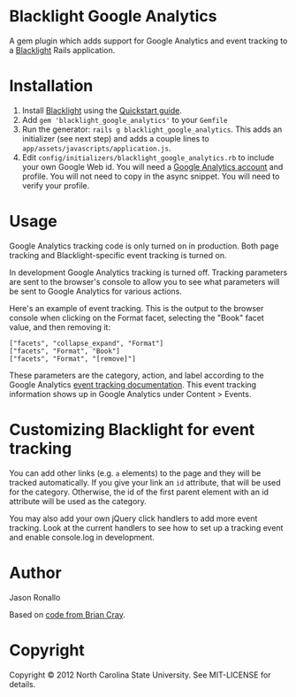 # Blacklight Google Analytics

A gem plugin which adds support for Google Analytics and event tracking to a 
[Blacklight](http://projectblacklight.org/) Rails application.

# Installation

1. Install [Blacklight](https://github.com/projectblacklight/blacklight) using the
  [Quickstart guide](https://github.com/projectblacklight/blacklight/wiki/Quickstart).
2. Add `gem 'blacklight_google_analytics'` to your `Gemfile`
3. Run the generator: `rails g blacklight_google_analytics`. This adds an initializer
  (see next step) and adds a couple lines to `app/assets/javascripts/application.js`.
4. Edit `config/initializers/blacklight_google_analytics.rb` to include your own Google Web id.
  You will need a [Google Analytics account](http://www.google.com/analytics/) and
  profile. You will not need to copy in the async snippet. You will need to
  verify your profile.

# Usage

Google Analytics tracking code is only turned on in production. Both page tracking
and Blacklight-specific event tracking is turned on.

In development Google Analytics tracking is turned off. Tracking parameters are
sent to the browser's console to allow you to see what parameters will
be sent to Google Analytics for various actions. 

Here's an example of event tracking. This is the output to the browser console 
when clicking on the Format facet,
selecting the "Book" facet value, and then removing it:

```
["facets", "collapse_expand", "Format"]
["facets", "Format", "Book"]
["facets", "Format", "[remove]"]
```

These parameters are the category, action, and label according to the Google
Analytics [event tracking documentation](http://code.google.com/apis/analytics/docs/tracking/eventTrackerGuide.html).
This event tracking information shows up in Google Analytics under Content > Events.

# Customizing Blacklight for event tracking

You can add other links (e.g. `a` elements) to the page and they will be tracked
automatically. If you give your link an `id` attribute, that will be used for
the category. Otherwise, the id of the first parent element with an id attribute 
will be used as the category.

You may also add your own jQuery click handlers to add more event tracking. 
Look at the current handlers to see how to set up a tracking event and enable
console.log in development.

# Author

Jason Ronallo

Based on [code from Brian Cray](http://briancray.com/2009/12/29/understanding-user-behavior-google-analytics-event-tracking-jquery/).

# Copyright

Copyright © 2012 North Carolina State University. See MIT-LICENSE for details.

